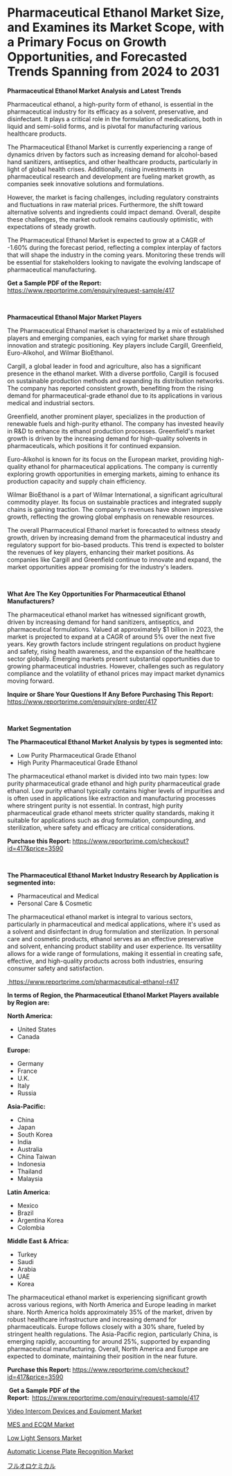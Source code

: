 <p><h1>Pharmaceutical Ethanol Market Size, and Examines its Market Scope, with a Primary Focus on Growth Opportunities, and Forecasted Trends Spanning from 2024 to 2031</h1></p><p><strong>Pharmaceutical Ethanol Market Analysis and Latest Trends</strong></p>
<p><p>Pharmaceutical ethanol, a high-purity form of ethanol, is essential in the pharmaceutical industry for its efficacy as a solvent, preservative, and disinfectant. It plays a critical role in the formulation of medications, both in liquid and semi-solid forms, and is pivotal for manufacturing various healthcare products.</p><p>The Pharmaceutical Ethanol Market is currently experiencing a range of dynamics driven by factors such as increasing demand for alcohol-based hand sanitizers, antiseptics, and other healthcare products, particularly in light of global health crises. Additionally, rising investments in pharmaceutical research and development are fueling market growth, as companies seek innovative solutions and formulations.</p><p>However, the market is facing challenges, including regulatory constraints and fluctuations in raw material prices. Furthermore, the shift toward alternative solvents and ingredients could impact demand. Overall, despite these challenges, the market outlook remains cautiously optimistic, with expectations of steady growth.</p><p>The Pharmaceutical Ethanol Market is expected to grow at a CAGR of -1.60% during the forecast period, reflecting a complex interplay of factors that will shape the industry in the coming years. Monitoring these trends will be essential for stakeholders looking to navigate the evolving landscape of pharmaceutical manufacturing.</p></p>
<p><strong>Get a Sample PDF of the Report:&nbsp;</strong> <a href="https://www.reportprime.com/enquiry/request-sample/417">https://www.reportprime.com/enquiry/request-sample/417</a></p>
<p>&nbsp;</p>
<p><strong>Pharmaceutical Ethanol Major Market Players</strong></p>
<p><p>The Pharmaceutical Ethanol market is characterized by a mix of established players and emerging companies, each vying for market share through innovation and strategic positioning. Key players include Cargill, Greenfield, Euro-Alkohol, and Wilmar BioEthanol.</p><p>Cargill, a global leader in food and agriculture, also has a significant presence in the ethanol market. With a diverse portfolio, Cargill is focused on sustainable production methods and expanding its distribution networks. The company has reported consistent growth, benefiting from the rising demand for pharmaceutical-grade ethanol due to its applications in various medical and industrial sectors.</p><p>Greenfield, another prominent player, specializes in the production of renewable fuels and high-purity ethanol. The company has invested heavily in R&D to enhance its ethanol production processes. Greenfield's market growth is driven by the increasing demand for high-quality solvents in pharmaceuticals, which positions it for continued expansion.</p><p>Euro-Alkohol is known for its focus on the European market, providing high-quality ethanol for pharmaceutical applications. The company is currently exploring growth opportunities in emerging markets, aiming to enhance its production capacity and supply chain efficiency.</p><p>Wilmar BioEthanol is a part of Wilmar International, a significant agricultural commodity player. Its focus on sustainable practices and integrated supply chains is gaining traction. The company's revenues have shown impressive growth, reflecting the growing global emphasis on renewable resources.</p><p>The overall Pharmaceutical Ethanol market is forecasted to witness steady growth, driven by increasing demand from the pharmaceutical industry and regulatory support for bio-based products. This trend is expected to bolster the revenues of key players, enhancing their market positions. As companies like Cargill and Greenfield continue to innovate and expand, the market opportunities appear promising for the industry's leaders.</p></p>
<p>&nbsp;</p>
<p><strong>What Are The Key Opportunities For Pharmaceutical Ethanol Manufacturers?</strong></p>
<p><p>The pharmaceutical ethanol market has witnessed significant growth, driven by increasing demand for hand sanitizers, antiseptics, and pharmaceutical formulations. Valued at approximately $1 billion in 2023, the market is projected to expand at a CAGR of around 5% over the next five years. Key growth factors include stringent regulations on product hygiene and safety, rising health awareness, and the expansion of the healthcare sector globally. Emerging markets present substantial opportunities due to growing pharmaceutical industries. However, challenges such as regulatory compliance and the volatility of ethanol prices may impact market dynamics moving forward.</p></p>
<p><strong>Inquire or Share Your Questions If Any Before Purchasing This Report:</strong> <a href="https://www.reportprime.com/enquiry/pre-order/417">https://www.reportprime.com/enquiry/pre-order/417</a></p>
<p>&nbsp;</p>
<p><strong>Market Segmentation</strong></p>
<p><strong>The Pharmaceutical Ethanol Market Analysis by types is segmented into:</strong></p>
<p><ul><li>Low Purity Pharmaceutical Grade Ethanol</li><li>High Purity Pharmaceutical Grade Ethanol</li></ul></p>
<p><p>The pharmaceutical ethanol market is divided into two main types: low purity pharmaceutical grade ethanol and high purity pharmaceutical grade ethanol. Low purity ethanol typically contains higher levels of impurities and is often used in applications like extraction and manufacturing processes where stringent purity is not essential. In contrast, high purity pharmaceutical grade ethanol meets stricter quality standards, making it suitable for applications such as drug formulation, compounding, and sterilization, where safety and efficacy are critical considerations.</p></p>
<p><strong>Purchase this Report:&nbsp;</strong><a href="https://www.reportprime.com/checkout?id=417&price=3590">https://www.reportprime.com/checkout?id=417&price=3590</a></p>
<p>&nbsp;</p>
<p><strong>The Pharmaceutical Ethanol Market Industry Research by Application is segmented into:</strong></p>
<p><ul><li>Pharmaceutical and Medical</li><li>Personal Care & Cosmetic</li></ul></p>
<p><p>The pharmaceutical ethanol market is integral to various sectors, particularly in pharmaceutical and medical applications, where it's used as a solvent and disinfectant in drug formulation and sterilization. In personal care and cosmetic products, ethanol serves as an effective preservative and solvent, enhancing product stability and user experience. Its versatility allows for a wide range of formulations, making it essential in creating safe, effective, and high-quality products across both industries, ensuring consumer safety and satisfaction.</p></p>
<p><a href="https://www.reportprime.com/pharmaceutical-ethanol-r417">&nbsp;https://www.reportprime.com/pharmaceutical-ethanol-r417</a></p>
<p><strong>In terms of Region, the Pharmaceutical Ethanol Market Players available by Region are:</strong></p>
<p>
    <p> <strong> North America: </strong>
        <ul>
            <li>United States</li>
            <li>Canada</li>
        </ul>
        </p> 
    <p> <strong> Europe: </strong>
        <ul>
            <li>Germany</li>
            <li>France</li>
            <li>U.K.</li>
            <li>Italy</li>
            <li>Russia</li>
        </ul>
        </p> 
    <p> <strong> Asia-Pacific: </strong>
        <ul>
            <li>China</li>
            <li>Japan</li>
            <li>South Korea</li>
            <li>India</li>
            <li>Australia</li>
            <li>China Taiwan</li>
            <li>Indonesia</li>
            <li>Thailand</li>
            <li>Malaysia</li>
        </ul>
        </p> 
    <p> <strong> Latin America: </strong>
        <ul>
            <li>Mexico</li>
            <li>Brazil</li>
            <li>Argentina Korea</li>
            <li>Colombia</li>
        </ul>
        </p> 
    <p> <strong> Middle East & Africa: </strong>
        <ul>
            <li>Turkey</li>
            <li>Saudi</li>
            <li>Arabia</li>
            <li>UAE</li>
            <li>Korea</li>
        </ul>
    </p>
    </p>
<p><p>The pharmaceutical ethanol market is experiencing significant growth across various regions, with North America and Europe leading in market share. North America holds approximately 35% of the market, driven by robust healthcare infrastructure and increasing demand for pharmaceuticals. Europe follows closely with a 30% share, fueled by stringent health regulations. The Asia-Pacific region, particularly China, is emerging rapidly, accounting for around 25%, supported by expanding pharmaceutical manufacturing. Overall, North America and Europe are expected to dominate, maintaining their position in the near future.</p></p>
<p><strong>Purchase this Report: </strong><a href="https://www.reportprime.com/checkout?id=417&price=3590">https://www.reportprime.com/checkout?id=417&price=3590</a></p>
<p>&nbsp;<strong>Get a Sample PDF of the Report:&nbsp;&nbsp;</strong><a href="https://www.reportprime.com/enquiry/request-sample/417">https://www.reportprime.com/enquiry/request-sample/417</a></p>
<p><strong></strong></p>
<p><p><a href="https://www.linkedin.com/pulse/future-video-intercom-devices-equipment-market-global-forecast-3tedf?trackingId=i%2BbFVJQbT%2FaxRGBfjn0PIw%3D%3D">Video Intercom Devices and Equipment Market</a></p><p><a href="https://issuu.com/reportprime-2/docs/mes-and-ecqm-market-size-2030.pptx_a072fedf461ac5">MES and ECQM Market</a></p><p><a href="https://medium.com/@charles.fisher4346/low-light-sensors-market-overview-global-market-trends-and-future-prospects-from-2024-to-2031-5bb3cee5113d">Low Light Sensors Market</a></p><p><a href="https://medium.com/@clarenceuvalis67867/strategic-roadmap-to-success-global-automatic-license-plate-recognition-market-analysis-2024-2031-bbaf275ab6c3">Automatic License Plate Recognition Market</a></p><p><a href="https://medium.com/@marcus7cekruer/2024%E5%B9%B4%E3%81%8B%E3%82%892031%E5%B9%B4%E3%81%BE%E3%81%A7%E3%81%AE%E3%82%B0%E3%83%AD%E3%83%BC%E3%83%90%E3%83%AB%E3%83%95%E3%83%AB%E3%82%AA%E3%83%AD%E3%82%B1%E3%83%9F%E3%82%AB%E3%83%AB%E5%B8%82%E5%A0%B4%E3%81%AE%E6%A9%9F%E4%BC%9A%E3%81%A8%E4%BA%88%E6%B8%AC-a63544b97941">フルオロケミカル</a></p></p>